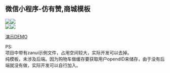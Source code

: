 ## 微信小程序-仿有赞,商城模板  

![](http://oiivm9udq.bkt.clouddn.com/xcx/cakejpg05.jpg)![](http://oiivm9udq.bkt.clouddn.com/xcx/cakejpg06.jpg)  
![](http://oiivm9udq.bkt.clouddn.com/xcx/cakejpg07.jpg)![](http://oiivm9udq.bkt.clouddn.com/xcx/cakejpg08.jpg)  
  
[演示DEMO](http://oiivm9udq.bkt.clouddn.com/xcx/cakeVideo.mp4)  
  
PS:  
项目中带有zanui示例文件，占用空间较大，实际开发可以去掉。  
纯模板，未涉及后端。因为购物车做缓存要获取用户opendID来储存，由于没有后端就没有做，实际开发可以自行加入。

